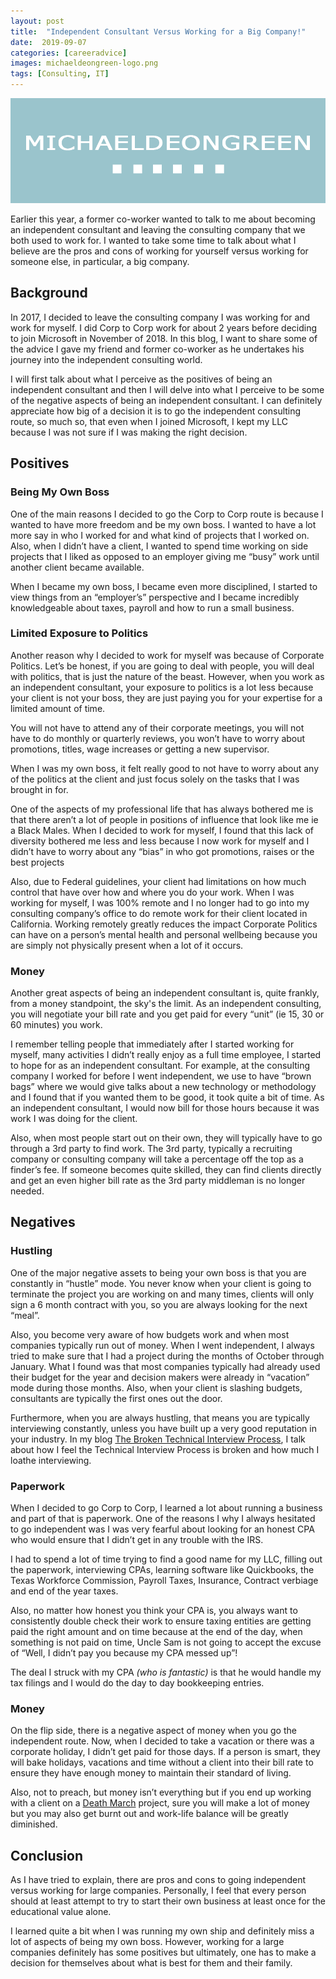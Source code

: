 ```yaml
---
layout: post
title:  "Independent Consultant Versus Working for a Big Company!"
date:  2019-09-07
categories: [careeradvice]
images: michaeldeongreen-logo.png
tags: [Consulting, IT]
---
```


![Blogs - Michaeldeongreen](https://raw.githubusercontent.com/michaeldeongreen/michaeldeongreen.github.io/master/static/img/_posts/michaeldeongreen-logo.png)

Earlier this year, a former co-worker wanted to talk to me about becoming an independent consultant and leaving the consulting company that we both used to work for. I wanted to take some time to talk about what I believe are the pros and cons of working for yourself versus working for someone else, in particular, a big company.  
  
## Background  
  
In 2017, I decided to leave the consulting company I was working for and work for myself. I did Corp to Corp work for about 2 years before deciding to join Microsoft in November of 2018. In this blog, I want to share some of the advice I gave my friend and former co-worker as he undertakes his journey into the independent consulting world.  
  
I will first talk about what I perceive as the positives of being an independent consultant and then I will delve into what I perceive to be some of the negative aspects of being an independent consultant. I can definitely appreciate how big of a decision it is to go the independent consulting route, so much so, that even when I joined Microsoft, I kept my LLC because I was not sure if I was making the right decision.  
  
## Positives
  
### Being My Own Boss
  
One of the main reasons I decided to go the Corp to Corp route is because I wanted to have more freedom and be my own boss. I wanted to have a lot more say in who I worked for and what kind of projects that I worked on. Also, when I didn’t have a client, I wanted to spend time working on side projects that I liked as opposed to an employer giving me “busy” work until another client became available.  
  
When I became my own boss, I became even more disciplined, I started to view things from an “employer’s” perspective and I became incredibly knowledgeable about taxes, payroll and how to run a small business.  
  
### Limited Exposure to Politics
  
Another reason why I decided to work for myself was because of Corporate Politics. Let’s be honest, if you are going to deal with people, you will deal with politics, that is just the nature of the beast. However, when you work as an independent consultant, your exposure to politics is a lot less because your client is not your boss, they are just paying you for your expertise for a limited amount of time.  
  
You will not have to attend any of their corporate meetings, you will not have to do monthly or quarterly reviews, you won’t have to worry about promotions, titles, wage increases or getting a new supervisor.  
  
When I was my own boss, it felt really good to not have to worry about any of the politics at the client and just focus solely on the tasks that I was brought in for.  
  
One of the aspects of my professional life that has always bothered me is that there aren’t a lot of people in positions of influence that look like me ie a Black Males. When I decided to work for myself, I found that this lack of diversity bothered me less and less because I now work for myself and I didn’t have to worry about any “bias” in who got promotions, raises or the best projects  
  
Also, due to Federal guidelines, your client had limitations on how much control that have over how and where you do your work. When I was working for myself, I was 100% remote and I no longer had to go into my consulting company’s office to do remote work for their client located in California. Working remotely greatly reduces the impact Corporate Politics can have on a person’s mental health and personal wellbeing because you are simply not physically present when a lot of it occurs.  
  
### Money  
  
Another great aspects of being an independent consultant is, quite frankly, from a money standpoint, the sky's the limit. As an independent consulting, you will negotiate your bill rate and you get paid for every “unit” (ie 15, 30 or 60 minutes) you work.  
  
I remember telling people that immediately after I started working for myself, many activities I didn’t really enjoy as a full time employee, I started to hope for as an independent consultant. For example, at the consulting company I worked for before I went independent, we use to have “brown bags” where we would give talks about a new technology or methodology and I found that if you wanted them to be good, it took quite a bit of time. As an independent consultant, I would now bill for those hours because it was work I was doing for the client.  
  
Also, when most people start out on their own, they will typically have to go through a 3rd party to find work. The 3rd party, typically a recruiting company or consulting company will take a percentage off the top as a finder’s fee. If someone becomes quite skilled, they can find clients directly and get an even higher bill rate as the 3rd party middleman is no longer needed.  
  
## Negatives
  
### Hustling
  
One of the major negative assets to being your own boss is that you are constantly in “hustle” mode. You never know when your client is going to terminate the project you are working on and many times, clients will only sign a 6 month contract with you, so you are always looking for the next “meal”.  
  
Also, you become very aware of how budgets work and when most companies typically run out of money. When I went independent, I always tried to make sure that I had a project during the months of October through January. What I found was that most companies typically had already used their budget for the year and decision makers were already in “vacation” mode during those months. Also, when your client is slashing budgets, consultants are typically the first ones out the door.  
  
Furthermore, when you are always hustling, that means you are typically interviewing constantly, unless you have built up a very good reputation in your industry. In my blog [The Broken Technical Interview Process](https://blog.michaeldeongreen.com/technology/2018/10/28/the-broken-technical-interview-process.html), I talk about how I feel the Technical Interview Process is broken and how much I loathe interviewing.  
  
### Paperwork
  
When I decided to go Corp to Corp, I learned a lot about running a business and part of that is paperwork. One of the reasons I why I always hesitated to go independent was I was very fearful about looking for an honest CPA who would ensure that I didn’t get in any trouble with the IRS.  
  
I had to spend a lot of time trying to find a good name for my LLC, filling out the paperwork, interviewing CPAs, learning software like Quickbooks, the Texas Workforce Commission, Payroll Taxes, Insurance, Contract verbiage and end of the year taxes.  
  
Also, no matter how honest you think your CPA is, you always want to consistently double check their work to ensure taxing entities are getting paid the right amount and on time because at the end of the day, when something is not paid on time, Uncle Sam is not going to accept the excuse of “Well, I didn’t pay you because my CPA messed up”!  
  
The deal I struck with my CPA _(who is fantastic)_ is that he would handle my tax filings and I would do the day to day bookkeeping entries.  
  
### Money
  
On the flip side, there is a negative aspect of money when you go the independent route. Now, when I decided to take a vacation or there was a corporate holiday, I didn’t get paid for those days. If a person is smart, they will bake holidays, vacations and time without a client into their bill rate to ensure they have enough money to maintain their standard of living.  
  
Also, not to preach, but money isn’t everything but if you end up working with a client on a [Death March](https://en.wikipedia.org/wiki/Death_march_(project_management)) project, sure you will make a lot of money but you may also get burnt out and work-life balance will be greatly diminished.  
  
## Conclusion
  
As I have tried to explain, there are pros and cons to going independent versus working for large companies. Personally, I feel that every person should at least attempt to try to start their own business at least once for the educational value alone.  
  
I learned quite a bit when I was running my own ship and definitely miss a lot of aspects of being my own boss. However, working for a large companies definitely has some positives but ultimately, one has to make a decision for themselves about what is best for them and their family.
